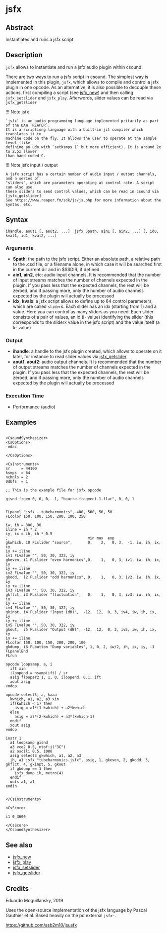 # jsfx

## Abstract

Instantiates and runs a jsfx script 


## Description

`jsfx` allows to instantiate and run a jsfx audio plugin within csound. 

There are two ways to run a jsfx script in csound. The simplest way is implemented
in this plugin, `jsfx`, which allows to compile and control a jsfx plugin in one
opcode. As an alternative, it is also possible to decouple these actions, first 
compiling a script (see [jsfx_new]) and then calling `jsfx_setslider` and `jsfx_play`.
Afterwords, slider values can be read via `jsfx_getslider`

!!! Note jsfx

    `jsfx` is an audio programming language implemented pritarily as part of the DAW `REAPER`. 
    It is a scriptiong language with a built-in jit compiler which translates it to 
    machine code on the fly. It allows the user to operate at the sample level (like 
    defining an udo with `setksmps 1` but more efficient). It is around 2x to 2.5x slower
    than hand-coded C.
    
!!! Note jsfx input / output

    A jsfx script has a certain number of audio input / output channels, and a series of 
    "sliders", which are parameters operating at control rate. A script can also use
    these sliders to send control values, which can be read in csound via [jsfx_getslider]
    See https://www.reaper.fm/sdk/js/js.php for more information about the syntax, etc.

## Syntax

    ihandle, aout1 [, aout2, ...]  jsfx Spath, ain1 [, ain2, ...] [, id0, kval1, id1, kval2, ...]
    
### Arguments

* **Spath**: the path to the jsfx script. Either an absolute path, a relative path to the 
  .csd file, or a filename alone, in which case it will be searched first in the current dir
  and in $SSDIR, if defined.
* **ain1**, **ain2**, etc: audio input channels. It is recommended that the number of input
  streams matches the number of channels expected in the plugin. If you pass less that the 
  expected channels, the rest will be zeroed, and if passing more, only the number of 
  audio channels expected by the plugin will actually be processed
* **idx**, **kvalx**: a jsfx script allows to define up to 64 control parameters, which are
  called `slider`s. Each slider has an idx (starting from 1) and a value. Here you can control
  as many sliders as you need. Each slider consists of a pair of values, an id (i- value) 
  identifying the slider (this corresponds to the sliderx value in the jsfx script) and the
  value itself (a k- value)

### Output

* **ihandle**: a handle to the jsfx plugin created, which allows to operate on it later,
  for instance to read slider values via [jsfx_getslider]
* **aout1**, **aout2**: audio output channels. It is recommended that the number of output
  streams matches the number of channels expected in the plugin. If you pass less that the 
  expected channels, the rest will be zeroed, and if passing more, only the number of 
  audio channels expected by the plugin will actually be processed

### Execution Time

* Performance (audio)

## Examples

```csound 

<CsoundSynthesizer>
<CsOptions>
-odac 

</CsOptions>

<CsInstruments>
sr     = 44100
ksmps  = 64
nchnls = 2
0dbfs  = 1

;; This is the example file for jsfx opcode

gisnd ftgen 0, 0, 0, -1, "bourre-fragment-1.flac", 0, 0, 1


FLpanel "jsfx - tubeharmonics", 400, 500, 50, 50
FLcolor 150, 100, 150, 200, 100, 250

iw, ih = 300, 30
iline = ih * 2
iy, ix = ih, ih * 0.5
;                                    min max  exp
gkwhich, i0 FLslider "source",       0,    2,   0, 3,  -1, iw, ih, ix, iy
iy += iline
iv1 FLvalue "", 50, 30, 322, iy
gkeven, i1 FLslider "even harmonics",0,    1,   0, 3, iv1, iw, ih, ix, iy
iy += iline
iv2 FLvalue "", 50, 30, 322, iy
gkodd,  i2 FLslider "odd harmonics", 0,    1,   0, 3, iv2, iw, ih, ix, iy
iy += iline
iv3 FLvalue "", 50, 30, 322, iy
gkflct, i3 FLslider "fluctuation",   0,    1,   0, 3, iv3, iw, ih, ix, iy
iy += iline
iv4 FLvalue "", 50, 30, 322, iy
gkinpt, i4 FLslider "Input (dB)",  -12,  12,  0, 3, iv4, iw, ih, ix, iy
iy += iline
iv5 FLvalue "", 50, 30, 322, iy
gkout,  i5 FLslider "Output (dB)", -12,  12,  0, 3, iv5, iw, ih, ix, iy
iy += iline
FLcolor 150, 100, 150, 200, 200, 100
gkdump, i6 FLbutton "Dump variables", 1, 0, 2, iw/2, ih, ix, iy, -1 
FLpanelEnd
FLrun

opcode loopsamp, a, i
  ift xin
  iloopend = nsamp(ift) / sr
  asig flooper2 1, 1, 0, iloopend, 0.1, ift
  xout asig
endop

opcode select3, a, kaaa
  kwhich, a1, a2, a3 xin
  if(kwhich < 1) then
    asig = a1*(1-kwhich) + a2*kwhich
  else
    asig = a2*(2-kwhich) + a3*(kwhich-1)
  endif
  xout asig
endop

instr 1
  a1 loopsamp gisnd
  a3 vco2 0.5, ntof:i("3C")
  a2 oscili 0.5, 1000
  asig select3 gkwhich, a1, a2, a3
  ih, a1 jsfx "tubeharmonics.jsfx", asig, 1, gkeven, 2, gkodd, 3, gkflct, 4, gkinpt, 5, gkout
  if gkdump == 1 then
    jsfx_dump ih, metro(4)
  endif
  outs a1, a1
endin


</CsInstruments>

<CsScore>

i1 0 3600

</CsScore>
</CsoundSynthesizer>

```


## See also

* [jsfx_new]
* [jsfx_play]
* [jsfx_setslider]
* [jsfx_getslider]

## Credits

Eduardo Moguillansky, 2019

Uses the open-source implementation of the jsfx language by Pascal Gauthier et al. Based heavily on
the pd external `jsfx~`.

https://github.com/asb2m10/jsusfx


[jsfx_new]: jsfx_new.md
[jsfx_play]: jsfx_play.md
[jsfx_getslider]: jsfx_getslider.md
[jsfx_setslider]: jsfx_setslider.md
